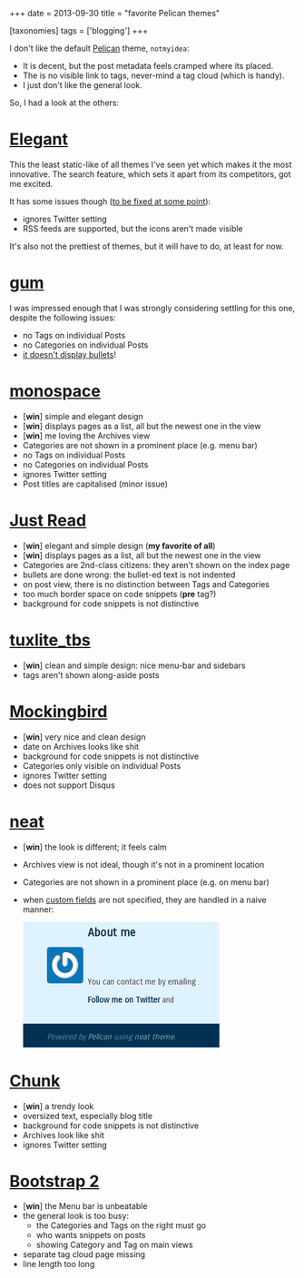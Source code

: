 +++
date = 2013-09-30
title = "favorite Pelican themes"

[taxonomies]
tags = ['blogging']
+++

I don\'t like the default [Pelican] theme, `notmyidea`:

-   It is decent, but the post metadata feels cramped where its placed.
-   The is no visible link to tags, never-mind a tag cloud (which is
    handy).
-   I just don\'t like the general look.

So, I had a look at the others:

[Elegant]
=========

This the least static-like of all themes I\'ve seen yet which makes it
the most innovative. The search feature, which sets it apart from its
competitors, got me excited.

It has some issues though ([to be fixed at some point]):

-   ignores Twitter setting
-   RSS feeds are supported, but the icons aren\'t made visible

It\'s also not the prettiest of themes, but it will have to do, at least
for now.

[gum]
=====

I was impressed enough that I was strongly considering settling for this
one, despite the following issues:

-   no Tags on individual Posts
-   no Categories on individual Posts
-   [it doesn\'t display bullets]!

[monospace]
===========

-   \[**win**\] simple and elegant design
-   \[**win**\] displays pages as a list, all but the newest one in the
    view
-   \[**win**\] me loving the Archives view
-   Categories are not shown in a prominent place (e.g. menu bar)
-   no Tags on individual Posts
-   no Categories on individual Posts
-   ignores Twitter setting
-   Post titles are capitalised (minor issue)

[Just Read]
===========

-   \[**win**\] elegant and simple design (**my favorite of all**)
-   \[**win**\] displays pages as a list, all but the newest one in the
    view
-   Categories are 2nd-class citizens: they aren\'t shown on the index
    page
-   bullets are done wrong: the bullet-ed text is not indented
-   on post view, there is no distinction between Tags and Categories
-   too much border space on code snippets (**pre** tag?)
-   background for code snippets is not distinctive

[tuxlite\_tbs]
==============

-   \[**win**\] clean and simple design: nice menu-bar and sidebars
-   tags aren\'t shown along-aside posts

[Mockingbird]
=============

-   \[**win**\] very nice and clean design
-   date on Archives looks like shit
-   background for code snippets is not distinctive
-   Categories only visible on individual Posts
-   ignores Twitter setting
-   does not support Disqus

[neat]
======

-   \[**win**\] the look is different; it feels calm
-   Archives view is not ideal, though it\'s not in a prominent location
-   Categories are not shown in a prominent place (e.g. on menu bar)
-   when [custom fields] are not specified, they are handled in a naive
    manner:

    ![naive handling of unspecified custom fields]

[Chunk]
=======

-   \[**win**\] a trendy look
-   oversized text, especially blog title
-   background for code snippets is not distinctive
-   Archives look like shit
-   ignores Twitter setting

[Bootstrap 2]
=============

-   \[**win**\] the Menu bar is unbeatable
-   the general look is too busy:
    -   the Categories and Tags on the right must go
    -   who wants snippets on posts
    -   showing Category and Tag on main views
-   separate tag cloud page missing
-   line length too long

  [Pelican]: http://docs.getpelican.com/en/latest/
  [Elegant]: http://oncrashreboot.com/pelican-elegant
  [to be fixed at some point]: http://tshepang.net/favorite-pelican-themes#comment-1064640476
  [gum]: https://github.com/getpelican/pelican-themes/tree/master/gum
  [it doesn\'t display bullets]: https://github.com/getpelican/pelican-themes/issues/152
  [monospace]: https://github.com/getpelican/pelican-themes/tree/master/monospace
  [Just Read]: https://github.com/getpelican/pelican-themes/tree/master/Just-Read
  [tuxlite\_tbs]: https://github.com/getpelican/pelican-themes/tree/master/tuxlite_tbs
  [Mockingbird]: https://github.com/wrl/pelican-mockingbird
  [neat]: https://github.com/byk/pelican-neat
  [custom fields]: https://github.com/byk/pelican-neat#configuration-options
  [naive handling of unspecified custom fields]: images/neat.png
  [Chunk]: https://github.com/tbunnyman/pelican-chunk
  [Bootstrap 2]: https://github.com/getpelican/pelican-themes/tree/master/bootstrap2

